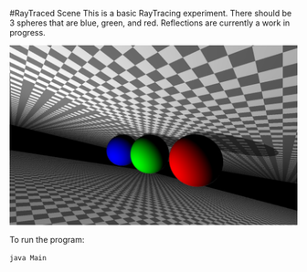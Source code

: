 #RayTraced Scene
This is a basic RayTracing experiment.  There should be 3 spheres that are blue, green, and red.  Reflections are currently a work in progress.  

<img src="rayscene.png" alt="Image of Reflectionless Raytraced Scene">

To run the program:

```java Main```